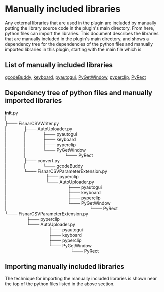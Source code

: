 # Manually included libraries
Any external libraries that are used in the plugin are included by manually
putting the library source code in the plugin's main directory. From here, python
files can import the libraries. This document describes the libraries that are
manually included in the plugin's main directory, and shows a dependency tree
for the dependencies of the python files and manually imported libraries in
this plugin, starting with the main file which is

## List of manually included libraries
[gcodeBuddy](https://github.com/Spenbert02/gcodeBuddy), [keyboard](https://github.com/boppreh/keyboard), [pyautogui](https://github.com/asweigart/pyautogui),
[PyGetWindow](https://github.com/asweigart/PyGetWindow), [pyperclip](https://github.com/asweigart/pyperclip), [PyRect](https://github.com/asweigart/PyRect)

## Dependency tree of python files and manually imported libraries
__init__.py  
|  
├─── FisnarCSVWriter.py  
|    ├─── AutoUploader.py  
|    |    ├─── pyautogui  
|    |    ├─── keyboard  
|    |    ├─── pyperclip  
|    |    └─── PyGetWindow  
|    |         └─── PyRect  
|    ├─── convert.py  
|    |    └─── gcodeBuddy  
|    └─── FisnarCSVParameterExtension.py  
|         ├─── pyperclip  
|         └─── AutoUploader.py  
|              ├─── pyautogui  
|              ├─── keyboard  
|              ├─── pyperclip  
|              └─── PyGetWindow  
|                   └─── PyRect  
└─── FisnarCSVParameterExtension.py  
     ├─── pyperclip  
     └─── AutoUploader.py  
          ├─── pyautogui  
          ├─── keyboard  
          ├─── pyperclip  
          └─── PyGetWindow  
               └─── PyRect  

## Importing manually included libraries
The technique for importing the manually included libraries is shown near the
top of the python files listed in the above section.
